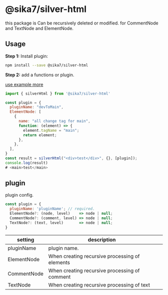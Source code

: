 # @sika7/silver-html

this package is Can be recursively deleted or modified. for CommentNode and TextNode and ElementNode.

## Usage

**Step 1:** Install plugin:

```sh
npm install --save @sika7/silver-html
```

**Step 2:** add a functions or plugin.

[use example more](./docs/index.md)

```js
import { silverHtml } from '@sika7/silver-html'

const plugin = {
  pluginName: "devToMain",
  ElementNode: [
    {
      name: "all change tag for main",
      function: (element) => {
        element.tagName = "main";
        return element;
      },
    },
  ],
}
const result = silverHtml("<div>test</div>", {}, [plugin]);
console.log(result)
# <main>test</main>
```

## plugin

plugin config.
```js
const plugin = {
  pluginName: 'pluginName'; // required.
  ElementNode?: (node, level)    => node | null;
  CommentNode?: (comment, level) => node | null;
  TextNode?: (text, level)       => node | null;
}
```

| setting     | description                                    |     | 
| ----------- | ---------------------------------------------- | --- | 
| pluginName  | plugin name.                                   |     | 
| ElementNode | When creating recursive processing of elements |     | 
| CommentNode | When creating recursive processing of comment  |     | 
| TextNode    | When creating recursive processing of text     |     | 

